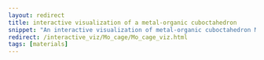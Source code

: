 ```yaml
---
layout: redirect
title: interactive visualization of a metal-organic cuboctahedron
snippet: "An interactive visualization of metal-organic cuboctahedron Mo<sub>24</sub>(<sup>t</sup>Bu-bdc)<sub>24</sub>, which holds promise for vehicular natural gas storage and delivery."
redirect: /interactive_viz/Mo_cage/Mo_cage_viz.html
tags: [materials]
---
```


